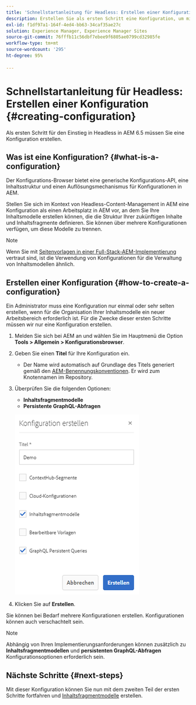 ```yaml
---
title: 'Schnellstartanleitung für Headless: Erstellen einer Konfiguration'
description: Erstellen Sie als ersten Schritt eine Konfiguration, um mit Headless in AEM 6.5 zu beginnen.
exl-id: f1df97a1-164f-4ed4-bb63-34caf35ae27c
solution: Experience Manager, Experience Manager Sites
source-git-commit: 76fffb11c56dbf7ebee9f6805ae0799cd32985fe
workflow-type: tm+mt
source-wordcount: '295'
ht-degree: 95%

---
```


# Schnellstartanleitung für Headless: Erstellen einer Konfiguration {#creating-configuration}

Als ersten Schritt für den Einstieg in Headless in AEM 6.5 müssen Sie eine Konfiguration erstellen.

## Was ist eine Konfiguration? {#what-is-a-configuration}

Der Konfigurations-Browser bietet eine generische Konfigurations-API, eine Inhaltsstruktur und einen Auflösungsmechanismus für Konfigurationen in AEM.

Stellen Sie sich im Kontext von Headless-Content-Management in AEM eine Konfiguration als einen Arbeitsplatz in AEM vor, an dem Sie Ihre Inhaltsmodelle erstellen können, die die Struktur Ihrer zukünftigen Inhalte und Inhaltsfragmente definieren. Sie können über mehrere Konfigurationen verfügen, um diese Modelle zu trennen.

>[!NOTE]
>
>Wenn Sie mit [Seitenvorlagen in einer Full-Stack-AEM-Implementierung](/help/sites-authoring/templates.md) vertraut sind, ist die Verwendung von Konfigurationen für die Verwaltung von Inhaltsmodellen ähnlich.

## Erstellen einer Konfiguration {#how-to-create-a-configuration}

Ein Administrator muss eine Konfiguration nur einmal oder sehr selten erstellen, wenn für die Organisation Ihrer Inhaltsmodelle ein neuer Arbeitsbereich erforderlich ist. Für die Zwecke dieser ersten Schritte müssen wir nur eine Konfiguration erstellen.

1. Melden Sie sich bei AEM an und wählen Sie im Hauptmenü die Option **Tools > Allgemein > Konfigurationsbrowser**.
1. Geben Sie einen **Titel** für Ihre Konfiguration ein.
   * Der Name wird automatisch auf Grundlage des Titels generiert gemäß den [AEM-Benennungskonventionen](/help/sites-developing/naming-conventions.md). Er wird zum Knotennamen im Repository.
1. Überprüfen Sie die folgenden Optionen:
   * **Inhaltsfragmentmodelle**
   * **Persistente GraphQL-Abfragen**

   ![Konfiguration erstellen](assets/create-configuration.png)

1. Klicken Sie auf **Erstellen**.

Sie können bei Bedarf mehrere Konfigurationen erstellen. Konfigurationen können auch verschachtelt sein.

>[!NOTE]
>
>Abhängig von Ihren Implementierungsanforderungen können zusätzlich zu **Inhaltsfragmentmodellen** und **persistenten GraphQL-Abfragen** Konfigurationsoptionen erforderlich sein.

## Nächste Schritte {#next-steps}

Mit dieser Konfiguration können Sie nun mit dem zweiten Teil der ersten Schritte fortfahren und [Inhaltsfragmentmodelle](create-content-model.md) erstellen.

<!--
>[!TIP]
>
>For complete details about the Configuration Browser, [see the Configuration Browser documentation.](/help/sites-developing/configurations.md)
-->
